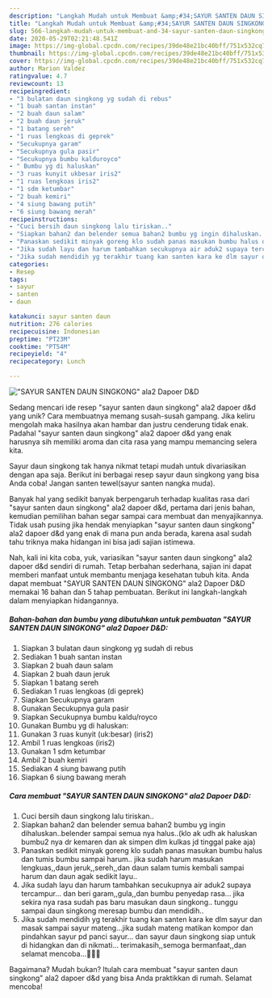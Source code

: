 ```yaml
---
description: "Langkah Mudah untuk Membuat &amp;#34;SAYUR SANTEN DAUN SINGKONG&amp;#34; ala2 Dapoer D&amp;amp;D Anti Gagal"
title: "Langkah Mudah untuk Membuat &amp;#34;SAYUR SANTEN DAUN SINGKONG&amp;#34; ala2 Dapoer D&amp;amp;D Anti Gagal"
slug: 566-langkah-mudah-untuk-membuat-and-34-sayur-santen-daun-singkong-and-34-ala2-dapoer-d-and-amp-d-anti-gagal
date: 2020-05-29T02:21:48.541Z
image: https://img-global.cpcdn.com/recipes/39de48e21bc40bff/751x532cq70/sayur-santen-daun-singkong-ala2-dapoer-dd-foto-resep-utama.jpg
thumbnail: https://img-global.cpcdn.com/recipes/39de48e21bc40bff/751x532cq70/sayur-santen-daun-singkong-ala2-dapoer-dd-foto-resep-utama.jpg
cover: https://img-global.cpcdn.com/recipes/39de48e21bc40bff/751x532cq70/sayur-santen-daun-singkong-ala2-dapoer-dd-foto-resep-utama.jpg
author: Marion Valdez
ratingvalue: 4.7
reviewcount: 13
recipeingredient:
- "3 bulatan daun singkong yg sudah di rebus"
- "1 buah santan instan"
- "2 buah daun salam"
- "2 buah daun jeruk"
- "1 batang sereh"
- "1 ruas lengkoas di geprek"
- "Secukupnya garam"
- "Secukupnya gula pasir"
- "Secukupnya bumbu kalduroyco"
- " Bumbu yg di haluskan"
- "3 ruas kunyit ukbesar iris2"
- "1 ruas lengkoas iris2"
- "1 sdm ketumbar"
- "2 buah kemiri"
- "4 siung bawang putih"
- "6 siung bawang merah"
recipeinstructions:
- "Cuci bersih daun singkong lalu tiriskan.."
- "Siapkan bahan2 dan belender semua bahan2 bumbu yg ingin dihaluskan..belender sampai semua nya halus..(klo ak udh ak haluskan bumbu2 nya dr kemaren dan ak simpen dlm kulkas jd tinggal pake aja)"
- "Panaskan sedikit minyak goreng klo sudah panas masukan bumbu halus dan tumis bumbu sampai harum.. jika sudah harum masukan lengkuas,,daun jeruk,,sereh,,dan daun salam tumis kembali sampai harum dan daun agak sedikit layu.."
- "Jika sudah layu dan harum tambahkan secukupnya air aduk2 supaya tercampur... dan beri garam,,gula,,dan bumbu penyedap rasa... jika sekira nya rasa sudah pas baru masukan daun singkong.. tunggu sampai daun singkong meresap bumbu dan mendidih.."
- "Jika sudah mendidih yg terakhir tuang kan santen kara ke dlm sayur dan masak sampai sayur mateng...jika sudah mateng matikan kompor dan pindahkan sayur pd panci sayur... dan sayur daun singkong siap untuk di hidangkan dan di nikmati... terimakasih,,semoga bermanfaat,,dan selamat mencoba...🙏👩‍🍳"
categories:
- Resep
tags:
- sayur
- santen
- daun

katakunci: sayur santen daun 
nutrition: 276 calories
recipecuisine: Indonesian
preptime: "PT23M"
cooktime: "PT54M"
recipeyield: "4"
recipecategory: Lunch

---
```



![&#34;SAYUR SANTEN DAUN SINGKONG&#34; ala2 Dapoer D&amp;D](https://img-global.cpcdn.com/recipes/39de48e21bc40bff/751x532cq70/sayur-santen-daun-singkong-ala2-dapoer-dd-foto-resep-utama.jpg)

Sedang mencari ide resep &#34;sayur santen daun singkong&#34; ala2 dapoer d&amp;d yang unik? Cara membuatnya memang susah-susah gampang. Jika keliru mengolah maka hasilnya akan hambar dan justru cenderung tidak enak. Padahal &#34;sayur santen daun singkong&#34; ala2 dapoer d&amp;d yang enak harusnya sih memiliki aroma dan cita rasa yang mampu memancing selera kita.

Sayur daun singkong tak hanya nikmat tetapi mudah untuk divariasikan dengan apa saja. Berikut ini berbagai resep sayur daun singkong yang bisa Anda coba! Jangan santen tewel(sayur santen nangka muda).

Banyak hal yang sedikit banyak berpengaruh terhadap kualitas rasa dari &#34;sayur santen daun singkong&#34; ala2 dapoer d&amp;d, pertama dari jenis bahan, kemudian pemilihan bahan segar sampai cara membuat dan menyajikannya. Tidak usah pusing jika hendak menyiapkan &#34;sayur santen daun singkong&#34; ala2 dapoer d&amp;d yang enak di mana pun anda berada, karena asal sudah tahu triknya maka hidangan ini bisa jadi sajian istimewa.


Nah, kali ini kita coba, yuk, variasikan &#34;sayur santen daun singkong&#34; ala2 dapoer d&amp;d sendiri di rumah. Tetap berbahan sederhana, sajian ini dapat memberi manfaat untuk membantu menjaga kesehatan tubuh kita. Anda dapat membuat &#34;SAYUR SANTEN DAUN SINGKONG&#34; ala2 Dapoer D&amp;D memakai 16 bahan dan 5 tahap pembuatan. Berikut ini langkah-langkah dalam menyiapkan hidangannya.

<!--inarticleads1-->

##### Bahan-bahan dan bumbu yang dibutuhkan untuk pembuatan &#34;SAYUR SANTEN DAUN SINGKONG&#34; ala2 Dapoer D&amp;D:

1. Siapkan 3 bulatan daun singkong yg sudah di rebus
1. Sediakan 1 buah santan instan
1. Siapkan 2 buah daun salam
1. Siapkan 2 buah daun jeruk
1. Siapkan 1 batang sereh
1. Sediakan 1 ruas lengkoas (di geprek)
1. Siapkan Secukupnya garam
1. Gunakan Secukupnya gula pasir
1. Siapkan Secukupnya bumbu kaldu/royco
1. Gunakan  Bumbu yg di haluskan:
1. Gunakan 3 ruas kunyit (uk:besar) (iris2)
1. Ambil 1 ruas lengkoas (iris2)
1. Gunakan 1 sdm ketumbar
1. Ambil 2 buah kemiri
1. Sediakan 4 siung bawang putih
1. Siapkan 6 siung bawang merah




<!--inarticleads2-->

##### Cara membuat &#34;SAYUR SANTEN DAUN SINGKONG&#34; ala2 Dapoer D&amp;D:

1. Cuci bersih daun singkong lalu tiriskan..
1. Siapkan bahan2 dan belender semua bahan2 bumbu yg ingin dihaluskan..belender sampai semua nya halus..(klo ak udh ak haluskan bumbu2 nya dr kemaren dan ak simpen dlm kulkas jd tinggal pake aja)
1. Panaskan sedikit minyak goreng klo sudah panas masukan bumbu halus dan tumis bumbu sampai harum.. jika sudah harum masukan lengkuas,,daun jeruk,,sereh,,dan daun salam tumis kembali sampai harum dan daun agak sedikit layu..
1. Jika sudah layu dan harum tambahkan secukupnya air aduk2 supaya tercampur... dan beri garam,,gula,,dan bumbu penyedap rasa... jika sekira nya rasa sudah pas baru masukan daun singkong.. tunggu sampai daun singkong meresap bumbu dan mendidih..
1. Jika sudah mendidih yg terakhir tuang kan santen kara ke dlm sayur dan masak sampai sayur mateng...jika sudah mateng matikan kompor dan pindahkan sayur pd panci sayur... dan sayur daun singkong siap untuk di hidangkan dan di nikmati... terimakasih,,semoga bermanfaat,,dan selamat mencoba...🙏👩‍🍳




Bagaimana? Mudah bukan? Itulah cara membuat &#34;sayur santen daun singkong&#34; ala2 dapoer d&amp;d yang bisa Anda praktikkan di rumah. Selamat mencoba!
